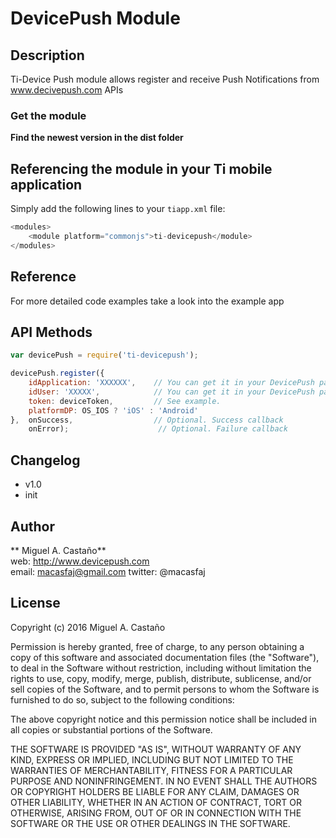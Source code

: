 # DevicePush Module

## Description

Ti-Device Push module allows register and receive Push Notifications from www.decivepush.com APIs

### Get the module

**Find the newest version in the dist folder**

## Referencing the module in your Ti mobile application

Simply add the following lines to your `tiapp.xml` file:
```javascript
<modules>
    <module platform="commonjs">ti-devicepush</module>
</modules>
```

## Reference

For more detailed code examples take a look into the example app

## API Methods
```javascript
var devicePush = require('ti-devicepush');

devicePush.register({
    idApplication: 'XXXXXX',    // You can get it in your DevicePush panel
    idUser: 'XXXXX',            // You can get it in your DevicePush panel
    token: deviceToken,         // See example.
    platformDP: OS_IOS ? 'iOS' : 'Android'
},  onSuccess,                  // Optional. Success callback
    onError);                    // Optional. Failure callback
```

## Changelog

* v1.0  
* init


## Author

** Miguel A. Castaño**  
web: http://www.devicepush.com  
email: macasfaj@gmail.com
twitter: @macasfaj  


## License

Copyright (c) 2016 Miguel A. Castaño

Permission is hereby granted, free of charge, to any person obtaining a copy
of this software and associated documentation files (the "Software"), to deal
in the Software without restriction, including without limitation the rights
to use, copy, modify, merge, publish, distribute, sublicense, and/or sell
copies of the Software, and to permit persons to whom the Software is
furnished to do so, subject to the following conditions:

The above copyright notice and this permission notice shall be included in
all copies or substantial portions of the Software.

THE SOFTWARE IS PROVIDED "AS IS", WITHOUT WARRANTY OF ANY KIND, EXPRESS OR
IMPLIED, INCLUDING BUT NOT LIMITED TO THE WARRANTIES OF MERCHANTABILITY,
FITNESS FOR A PARTICULAR PURPOSE AND NONINFRINGEMENT. IN NO EVENT SHALL THE
AUTHORS OR COPYRIGHT HOLDERS BE LIABLE FOR ANY CLAIM, DAMAGES OR OTHER
LIABILITY, WHETHER IN AN ACTION OF CONTRACT, TORT OR OTHERWISE, ARISING FROM,
OUT OF OR IN CONNECTION WITH THE SOFTWARE OR THE USE OR OTHER DEALINGS IN
THE SOFTWARE.
